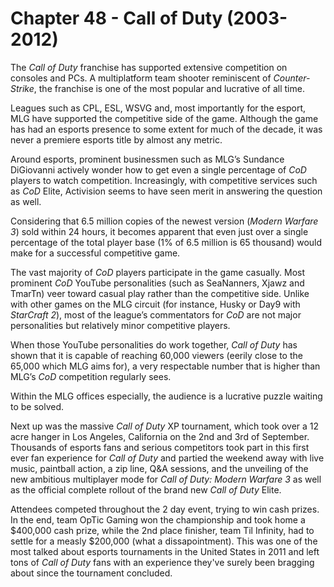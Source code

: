 # Chapter 48 - Call of Duty (2003-2012)

The *Call of Duty* franchise has supported extensive competition on consoles and PCs. A multiplatform team shooter reminiscent of *Counter-Strike*, the franchise is one of the most popular and lucrative of all time. 

Leagues such as CPL, ESL, WSVG and, most importantly for the esport, MLG have supported the competitive side of the game. Although the game has had an esports presence to some extent for much of the decade, it was never a premiere esports title by almost any metric. 

Around esports, prominent businessmen such as MLG’s Sundance DiGiovanni actively wonder how to get even a single percentage of *CoD* players to watch competition. Increasingly, with competitive services such as *CoD* Elite, Activision seems to have seen merit in answering the question as well. 

Considering that 6.5 million copies of the newest version (*Modern Warfare 3*) sold within 24 hours, it becomes apparent that even just over a single percentage of the total player base (1% of 6.5 million is 65 thousand) would make for a successful competitive game.

The vast majority of *CoD* players participate in the game casually. Most prominent *CoD* YouTube personalities (such as SeaNanners, Xjawz and TmarTn) veer toward casual play rather than the competitive side. Unlike with other games on the MLG circuit (for instance, Husky or Day9 with *StarCraft 2*), most of the league’s commentators for *CoD* are not major personalities but relatively minor competitive players.

When those YouTube personalities do work together, *Call of Duty* has shown that it is capable of reaching 60,000 viewers (eerily close to the 65,000 which MLG aims for), a very respectable number that is higher than MLG’s *CoD* competition regularly sees. 

Within the MLG offices especially, the audience is a lucrative puzzle waiting to be solved.

Next up was the massive *Call of Duty* XP tournament, which took over a 12 acre hanger in Los Angeles, California on the 2nd and 3rd of September. Thousands of esports fans and serious competitors took part in this first ever fan experience for *Call of Duty* and partied the weekend away with live music, paintball action, a zip line, Q&A sessions, and the unveiling of the new ambitious multiplayer mode for *Call of Duty: Modern Warfare 3* as well as the official complete rollout of the brand new *Call of Duty* Elite.

Attendees competed throughout the 2 day event, trying to win cash prizes. In the end, team OpTic Gaming won the championship and took home a $400,000 cash prize, while the 2nd place finisher, team Til Infinity, had to settle for a measly $200,000 (what a dissapointment). This was one of the most talked about esports tournaments in the United States in 2011 and left tons of *Call of Duty* fans with an experience they've surely been bragging about since the tournament concluded.